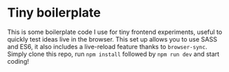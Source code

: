 # Tiny boilerplate

This is some boilerplate code I use for tiny frontend experiments, useful to quickly test ideas live in the browser. This set up allows you to use SASS and ES6, it also includes a live-reload feature thanks to `browser-sync`. Simply clone this repo, run `npm install` followed by `npm run dev` and start coding!
